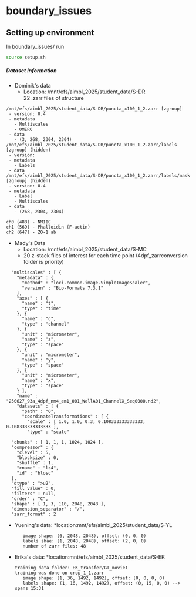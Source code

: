 # boundary_issues

## Setting up environment  

In boundary_issues/ run

```bash
source setup.sh
```

##### Dataset Information
* Dominik's data
    * Location: /mnt/efs/aimbl_2025/student_data/S-DR  
22 .zarr files of structure  
```
/mnt/efs/aimbl_2025/student_data/S-DR/puncta_x100_1_2.zarr [zgroup]
 - version: 0.4
 - metadata
   - Multiscales
   - OMERO
 - data
   - (3, 268, 2304, 2304)
/mnt/efs/aimbl_2025/student_data/S-DR/puncta_x100_1_2.zarr/labels [zgroup] (hidden)
 - version: 
 - metadata
   - Labels
 - data
/mnt/efs/aimbl_2025/student_data/S-DR/puncta_x100_1_2.zarr/labels/mask [zgroup] (hidden)
 - version: 0.4
 - metadata
   - Label
   - Multiscales
 - data
   - (268, 2304, 2304)
```
    ch0 (488) - NMIIC  
    ch1 (569) - Phalloidin (F-actin)  
    ch2 (647) - ZO-1 ab  

* Mady's Data 
    * Location: /mnt/efs/aimbl_2025/student_data/S-MC
    * 20 z-stack files of interest for each time point (4dpf_zarrconversion folder is priority)
```
  "multiscales" : [ {
    "metadata" : {
      "method" : "loci.common.image.SimpleImageScaler",
      "version" : "Bio-Formats 7.3.1"
    },
    "axes" : [ {
      "name" : "t",
      "type" : "time"
    }, {
      "name" : "c",
      "type" : "channel"
    }, {
      "unit" : "micrometer",
      "name" : "z",
      "type" : "space"
    }, {
      "unit" : "micrometer",
      "name" : "y",
      "type" : "space"
    }, {
      "unit" : "micrometer",
      "name" : "x",
      "type" : "space"
    } ],
    "name" : "250627_93a_4dpf_nm4_em1_001_WellA01_ChannelX_Seq0000.nd2",
    "datasets" : [ {
      "path" : "0",
      "coordinateTransformations" : [ {
        "scale" : [ 1.0, 1.0, 0.3, 0.108333333333333, 0.108333333333333 ],
        "type" : "scale"

  "chunks" : [ 1, 1, 1, 1024, 1024 ],
  "compressor" : {
    "clevel" : 5,
    "blocksize" : 0,
    "shuffle" : 1,
    "cname" : "lz4",
    "id" : "blosc"
  },
  "dtype" : ">u2",
  "fill_value" : 0,
  "filters" : null,
  "order" : "C",
  "shape" : [ 1, 3, 110, 2048, 2048 ],
  "dimension_separator" : "/",
  "zarr_format" : 2
```
* Yuening's data:
     *location:mnt/efs/aimbl_2025/student_data/S-YL
  ```
     image shape: (6, 2048, 2048), offset: (0, 0, 0)
     labels shae: (1, 2048, 2048), offset: (2, 0, 0)
     number of zarr files: 48
  ```
  
* Erika's data:
     *location:mnt/efs/aimbl_2025/student_data/S-EK
  ```
  training data folder: EK_transfer/GT_movie1
  training was done on crop_1_1.zarr
     image shape: (1, 36, 1492, 1492), offset: (0, 0, 0, 0)
     labels shape: (1, 16, 1492, 1492), offset: (0, 15, 0, 0) --> spans 15:31
  ```
  
